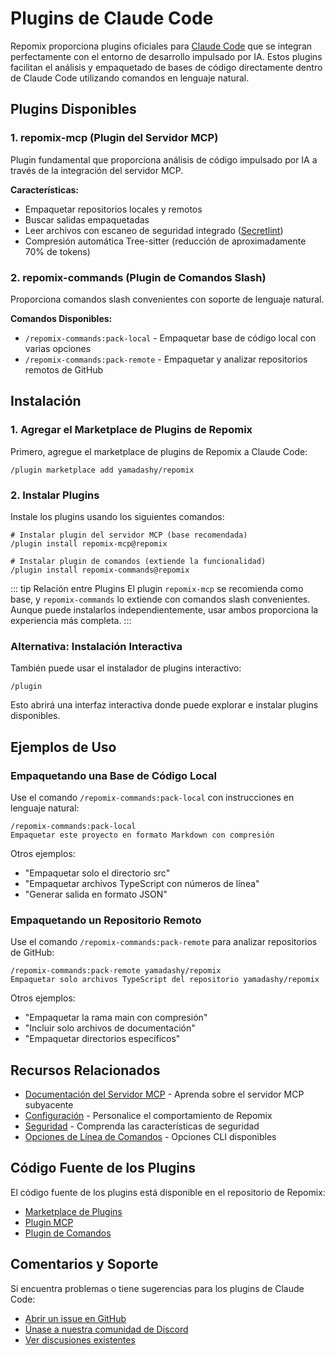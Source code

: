 # Plugins de Claude Code

Repomix proporciona plugins oficiales para [Claude Code](https://docs.anthropic.com/en/docs/claude-code/overview) que se integran perfectamente con el entorno de desarrollo impulsado por IA. Estos plugins facilitan el análisis y empaquetado de bases de código directamente dentro de Claude Code utilizando comandos en lenguaje natural.

## Plugins Disponibles

### 1. repomix-mcp (Plugin del Servidor MCP)

Plugin fundamental que proporciona análisis de código impulsado por IA a través de la integración del servidor MCP.

**Características:**
- Empaquetar repositorios locales y remotos
- Buscar salidas empaquetadas
- Leer archivos con escaneo de seguridad integrado ([Secretlint](https://github.com/secretlint/secretlint))
- Compresión automática Tree-sitter (reducción de aproximadamente 70% de tokens)

### 2. repomix-commands (Plugin de Comandos Slash)

Proporciona comandos slash convenientes con soporte de lenguaje natural.

**Comandos Disponibles:**
- `/repomix-commands:pack-local` - Empaquetar base de código local con varias opciones
- `/repomix-commands:pack-remote` - Empaquetar y analizar repositorios remotos de GitHub

## Instalación

### 1. Agregar el Marketplace de Plugins de Repomix

Primero, agregue el marketplace de plugins de Repomix a Claude Code:

```text
/plugin marketplace add yamadashy/repomix
```

### 2. Instalar Plugins

Instale los plugins usando los siguientes comandos:

```text
# Instalar plugin del servidor MCP (base recomendada)
/plugin install repomix-mcp@repomix

# Instalar plugin de comandos (extiende la funcionalidad)
/plugin install repomix-commands@repomix
```

::: tip Relación entre Plugins
El plugin `repomix-mcp` se recomienda como base, y `repomix-commands` lo extiende con comandos slash convenientes. Aunque puede instalarlos independientemente, usar ambos proporciona la experiencia más completa.
:::

### Alternativa: Instalación Interactiva

También puede usar el instalador de plugins interactivo:

```text
/plugin
```

Esto abrirá una interfaz interactiva donde puede explorar e instalar plugins disponibles.

## Ejemplos de Uso

### Empaquetando una Base de Código Local

Use el comando `/repomix-commands:pack-local` con instrucciones en lenguaje natural:

```text
/repomix-commands:pack-local
Empaquetar este proyecto en formato Markdown con compresión
```

Otros ejemplos:
- "Empaquetar solo el directorio src"
- "Empaquetar archivos TypeScript con números de línea"
- "Generar salida en formato JSON"

### Empaquetando un Repositorio Remoto

Use el comando `/repomix-commands:pack-remote` para analizar repositorios de GitHub:

```text
/repomix-commands:pack-remote yamadashy/repomix
Empaquetar solo archivos TypeScript del repositorio yamadashy/repomix
```

Otros ejemplos:
- "Empaquetar la rama main con compresión"
- "Incluir solo archivos de documentación"
- "Empaquetar directorios específicos"

## Recursos Relacionados

- [Documentación del Servidor MCP](/guide/mcp-server) - Aprenda sobre el servidor MCP subyacente
- [Configuración](/guide/configuration) - Personalice el comportamiento de Repomix
- [Seguridad](/guide/security) - Comprenda las características de seguridad
- [Opciones de Línea de Comandos](/guide/command-line-options) - Opciones CLI disponibles

## Código Fuente de los Plugins

El código fuente de los plugins está disponible en el repositorio de Repomix:

- [Marketplace de Plugins](https://github.com/yamadashy/repomix/tree/main/.claude-plugin)
- [Plugin MCP](https://github.com/yamadashy/repomix/tree/main/.claude/plugins/repomix-mcp)
- [Plugin de Comandos](https://github.com/yamadashy/repomix/tree/main/.claude/plugins/repomix-commands)

## Comentarios y Soporte

Si encuentra problemas o tiene sugerencias para los plugins de Claude Code:

- [Abrir un issue en GitHub](https://github.com/yamadashy/repomix/issues)
- [Únase a nuestra comunidad de Discord](https://discord.gg/wNYzTwZFku)
- [Ver discusiones existentes](https://github.com/yamadashy/repomix/discussions)
